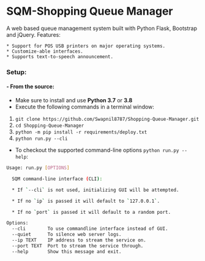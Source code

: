 # SQM-Shopping Queue Manager
A web based queue management system built with Python Flask, Bootstrap and jQuery.
Features:

    * Support for POS USB printers on major operating systems.
    * Customize-able interfaces.
    * Supports text-to-speech announcement.
    
### Setup:

#### - From the source:
- Make sure to install and use **Python 3.7** or **3.8**
- Execute the following commands in a terminal window:
1. `git clone https://github.com/Swapnil8787/Shopping-Queue-Manager.git`
2. `cd Shopping-Queue-Manager`
3. `python -m pip install -r requirements/deploy.txt`
4. `python run.py --cli`

- To checkout the supported command-line options `python run.py --help`:
```bash
Usage: run.py [OPTIONS]

  SQM command-line interface (CLI):

  * If `--cli` is not used, initializing GUI will be attempted.

  * If no `ip` is passed it will default to `127.0.0.1`.

  * If no `port` is passed it will default to a random port.

Options:
  --cli        To use commandline interface instead of GUI.
  --quiet      To silence web server logs.
  --ip TEXT    IP address to stream the service on.
  --port TEXT  Port to stream the service through.
  --help       Show this message and exit.
```

